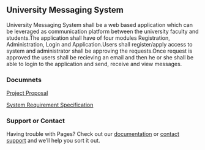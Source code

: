 ## University Messaging System

University Messaging System shall be a web based application which can be leveraged as communication platform between the university faculty and students.The application shall have of four modules Registration, Administration, Login and Application.Users shall register/apply access to system and administrator shall be approving the requests.Once request is approved the users shall be recieving an email and then he or she shall be able to login to the application and send, receive and view messages.

### Documnets
[Project Proposal](https://github.com/naveenlalam/GVSU-CIS641-Panda/blob/master/docs/proposal-template.md)

[System Requirement Specification](https://github.com/naveenlalam/GVSU-CIS641-Panda/blob/master/docs/software_requirements_specification.md)


### Support or Contact

Having trouble with Pages? Check out our [documentation](https://docs.github.com/categories/github-pages-basics/) or [contact support](https://support.github.com/contact) and we’ll help you sort it out.

